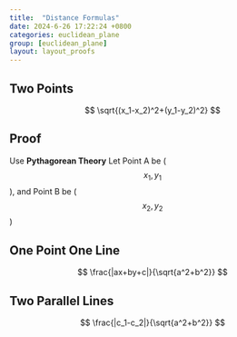 ```yaml
---
title:  "Distance Formulas"
date: 2024-6-26 17:22:24 +0800
categories: euclidean_plane
group: [euclidean_plane]
layout: layout_proofs
---
```




## Two Points


$$
\sqrt{(x_1-x_2)^2+(y_1-y_2)^2}
$$

## Proof
Use **Pythagorean Theory**
Let Point A be ($$x_1, y_1$$), and Point B be ($$x_2, y_2$$)


## One Point One Line

$$
\frac{|ax+by+c|}{\sqrt{a^2+b^2}}
$$





## Two Parallel Lines

$$
\frac{|c_1-c_2|}{\sqrt{a^2+b^2}}
$$

